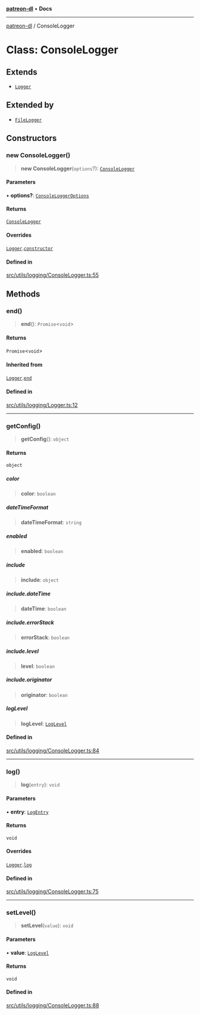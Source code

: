 [**patreon-dl**](../README.md) • **Docs**

***

[patreon-dl](../README.md) / ConsoleLogger

# Class: ConsoleLogger

## Extends

- [`Logger`](Logger.md)

## Extended by

- [`FileLogger`](FileLogger.md)

## Constructors

### new ConsoleLogger()

> **new ConsoleLogger**(`options`?): [`ConsoleLogger`](ConsoleLogger.md)

#### Parameters

• **options?**: [`ConsoleLoggerOptions`](../interfaces/ConsoleLoggerOptions.md)

#### Returns

[`ConsoleLogger`](ConsoleLogger.md)

#### Overrides

[`Logger`](Logger.md).[`constructor`](Logger.md#constructors)

#### Defined in

[src/utils/logging/ConsoleLogger.ts:55](https://github.com/patrickkfkan/patreon-dl/blob/9af63ff8fb311b0c258b1f0abf6afcc007d73ad0/src/utils/logging/ConsoleLogger.ts#L55)

## Methods

### end()

> **end**(): `Promise`\<`void`\>

#### Returns

`Promise`\<`void`\>

#### Inherited from

[`Logger`](Logger.md).[`end`](Logger.md#end)

#### Defined in

[src/utils/logging/Logger.ts:12](https://github.com/patrickkfkan/patreon-dl/blob/9af63ff8fb311b0c258b1f0abf6afcc007d73ad0/src/utils/logging/Logger.ts#L12)

***

### getConfig()

> **getConfig**(): `object`

#### Returns

`object`

##### color

> **color**: `boolean`

##### dateTimeFormat

> **dateTimeFormat**: `string`

##### enabled

> **enabled**: `boolean`

##### include

> **include**: `object`

##### include.dateTime

> **dateTime**: `boolean`

##### include.errorStack

> **errorStack**: `boolean`

##### include.level

> **level**: `boolean`

##### include.originator

> **originator**: `boolean`

##### logLevel

> **logLevel**: [`LogLevel`](../type-aliases/LogLevel.md)

#### Defined in

[src/utils/logging/ConsoleLogger.ts:84](https://github.com/patrickkfkan/patreon-dl/blob/9af63ff8fb311b0c258b1f0abf6afcc007d73ad0/src/utils/logging/ConsoleLogger.ts#L84)

***

### log()

> **log**(`entry`): `void`

#### Parameters

• **entry**: [`LogEntry`](../interfaces/LogEntry.md)

#### Returns

`void`

#### Overrides

[`Logger`](Logger.md).[`log`](Logger.md#log)

#### Defined in

[src/utils/logging/ConsoleLogger.ts:75](https://github.com/patrickkfkan/patreon-dl/blob/9af63ff8fb311b0c258b1f0abf6afcc007d73ad0/src/utils/logging/ConsoleLogger.ts#L75)

***

### setLevel()

> **setLevel**(`value`): `void`

#### Parameters

• **value**: [`LogLevel`](../type-aliases/LogLevel.md)

#### Returns

`void`

#### Defined in

[src/utils/logging/ConsoleLogger.ts:88](https://github.com/patrickkfkan/patreon-dl/blob/9af63ff8fb311b0c258b1f0abf6afcc007d73ad0/src/utils/logging/ConsoleLogger.ts#L88)
